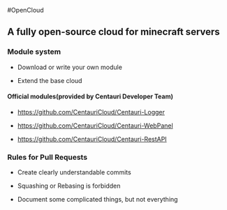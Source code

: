 #OpenCloud

## A fully open-source cloud for minecraft servers

### Module system

* Download or write your own module

* Extend the base cloud

#### Official modules(provided by Centauri Developer Team)

* https://github.com/CentauriCloud/Centauri-Logger

* https://github.com/CentauriCloud/Centauri-WebPanel

* https://github.com/CentauriCloud/Centauri-RestAPI

### Rules for Pull Requests

* Create clearly understandable commits

* Squashing or Rebasing is forbidden

* Document some complicated things, but not everything 
